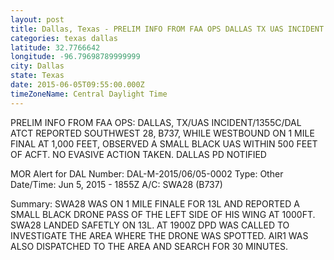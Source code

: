 ```yaml
---
layout: post
title: Dallas, Texas - PRELIM INFO FROM FAA OPS DALLAS TX UAS INCIDENT 1355C DAL ATCT REPORTED SOUTHWEST 28
categories: texas dallas
latitude: 32.7766642
longitude: -96.79698789999999
city: Dallas
state: Texas
date: 2015-06-05T09:55:00.000Z
timeZoneName: Central Daylight Time
---
```


PRELIM INFO FROM FAA OPS: DALLAS, TX/UAS INCIDENT/1355C/DAL ATCT REPORTED SOUTHWEST 28, B737, WHILE WESTBOUND ON 1 MILE FINAL AT 1,000 FEET, OBSERVED A SMALL BLACK UAS WITHIN 500 FEET OF ACFT. NO EVASIVE ACTION TAKEN. DALLAS PD NOTIFIED 


MOR Alert for DAL
Number: DAL-M-2015/06/05-0002
Type: Other
Date/Time: Jun 5, 2015 - 1855Z
A/C: SWA28 (B737)

Summary: SWA28 WAS ON 1 MILE FINALE FOR 13L AND REPORTED A SMALL BLACK DRONE PASS OF THE LEFT SIDE OF HIS WING AT 1000FT. SWA28 LANDED SAFETLY ON 13L. AT 1900Z DPD WAS CALLED TO INVESTIGATE THE AREA WHERE THE DRONE WAS SPOTTED. AIR1 WAS ALSO DISPATCHED TO THE AREA AND SEARCH FOR 30 MINUTES.
